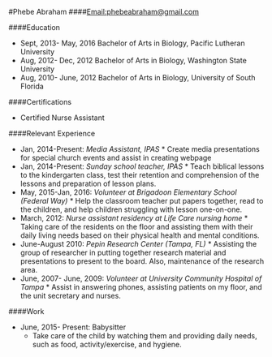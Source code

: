 #Phebe Abraham
####[Email:](www.gmail.com)phebeabraham@gmail.com

####Education
* Sept, 2013- May, 2016  Bachelor of Arts in Biology, Pacific Lutheran University
* Aug, 2012- Dec, 2012   Bachelor of Arts in Biology, Washington State University
* Aug, 2010- June, 2012  Bachelor of Arts in Biology, University of South Florida

####Certifications
* Certified Nurse Assistant

####Relevant Experience

* Jan, 2014-Present:   _Media Assistant, IPAS_
      * Create media presentations for special church events and assist in creating webpage
* Jan, 2014-Present:   _Sunday school teacher, IPAS_
      * Teach biblical lessons to the kindergarten class, test their retention and comprehension of the lessons and preparation of lesson plans.
* May, 2015-Jan, 2016:  _Volunteer at Brigadoon Elementary School (Federal Way)_
      * Help the classroom teacher put papers together, read to the children, and help children struggling with lesson one-on-one.
* March, 2012:        	_Nurse assistant residency at Life Care nursing home_
      * Taking care of the residents on the floor and assisting them with their daily living needs based on their physical health and mental conditions.
* June-August 2010:   _Pepin Research Center (Tampa, FL)_
      * Assisting the group of researcher in putting together research material and presentations to present to the board. Also, maintenance of the research area.
* June, 2007- June, 2009:  _Volunteer at University Community Hospital of Tampa_
      * Assist in answering phones, assisting patients on my floor, and the unit secretary and nurses.

####Work
* June, 2015- Present: Babysitter
     * Take care of the child by watching them and providing daily needs, such as food, activity/exercise, and hygiene. 
